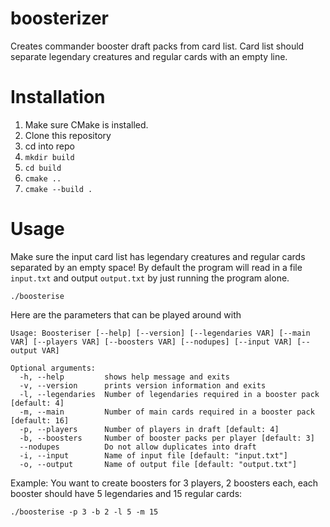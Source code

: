 # boosterizer
Creates commander booster draft packs from card list.
Card list should separate legendary creatures and regular cards with an empty line.

# Installation
1. Make sure CMake is installed.
2. Clone this repository
3. cd into repo
4. `mkdir build`
5. `cd build`
6. `cmake ..`
7. `cmake --build .`

# Usage
Make sure the input card list has legendary creatures and regular cards separated by an empty space!
By default the program will read in a file `input.txt` and output `output.txt` by just running the
program alone.

```
./boosterise
```

Here are the parameters that can be played around with
```
Usage: Boosteriser [--help] [--version] [--legendaries VAR] [--main VAR] [--players VAR] [--boosters VAR] [--nodupes] [--input VAR] [--output VAR]

Optional arguments:
  -h, --help         shows help message and exits 
  -v, --version      prints version information and exits 
  -l, --legendaries  Number of legendaries required in a booster pack [default: 4]
  -m, --main         Number of main cards required in a booster pack [default: 16]
  -p, --players      Number of players in draft [default: 4]
  -b, --boosters     Number of booster packs per player [default: 3]
  --nodupes          Do not allow duplicates into draft 
  -i, --input        Name of input file [default: "input.txt"]
  -o, --output       Name of output file [default: "output.txt"]
```

Example: You want to create boosters for 3 players, 2 boosters each, each booster should have 5 legendaries and 15
regular cards:

```
./boosterise -p 3 -b 2 -l 5 -m 15
```
